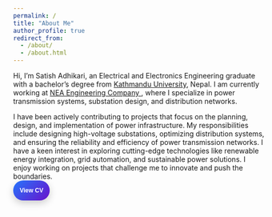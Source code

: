 ```yaml
---
permalink: /
title: "About Me"
author_profile: true
redirect_from: 
  - /about/
  - /about.html
---
```


Hi, I’m Satish Adhikari, an Electrical and Electronics Engineering graduate with a bachelor’s degree from  <a href="https://elec.ku.edu.np//" target="_blank"> Kathmandu University</a>, Nepal. I am currently working at <a href="https://www.neaec.com.np/en/home" target="_blank"> NEA Engineering Company </a>, where I specialize in power transmission systems, substation design, and distribution networks.<br>

I have been actively contributing to projects that focus on the planning, design, and implementation of power infrastructure. My responsibilities include designing high-voltage substations, optimizing distribution systems, and ensuring the reliability and efficiency of power transmission networks. I have a keen interest in exploring cutting-edge technologies like renewable energy integration, grid automation, and sustainable power solutions. I enjoy working on projects that challenge me to innovate and push the boundaries.<br>
<a href="../files/CV - Satish Adhikari.pdf" target="_blank">
  <button style="
    display: inline-block;
    padding: 13px 13px;
    color: #fff;
    font-size: 12px;
    font-weight: bold;
    background: linear-gradient(135deg, #2575fc, #6a11cb); /* Blue gradient */
    border: none;
    border-radius: 50px;
    cursor: pointer;
    transition: all 0.4s ease; /* Smooth transition */
    box-shadow: 0 5px 15px rgba(0, 0, 0, 0.2);
    position: relative;
    overflow: hidden;
  " 
  onmouseover="this.style.background='linear-gradient(135deg, #00c851, #33b5e5)'; this.style.transform='translateY(-5px)'; this.style.boxShadow='0 10px 20px rgba(0, 0, 0, 0.3)';" 
  onmouseout="this.style.background='linear-gradient(135deg, #2575fc, #6a11cb)'; this.style.transform='translateY(0)'; this.style.boxShadow='0 5px 15px rgba(0, 0, 0, 0.2)';">
    <span style="position: relative; z-index: 1;">View CV</span>
  </button>
</a>





